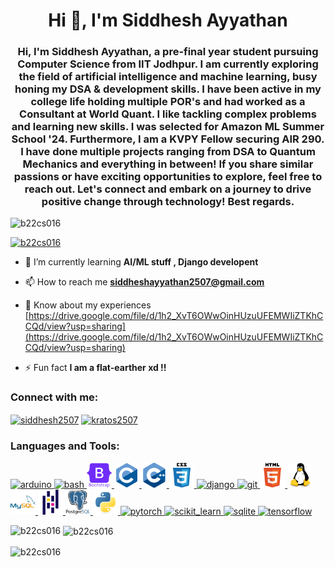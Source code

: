 <h1 align="center">Hi 👋, I'm Siddhesh Ayyathan</h1>
<h3 align="center">Hi, I'm Siddhesh Ayyathan, a pre-final year student pursuing Computer Science from IIT Jodhpur. I am currently exploring the field of artificial intelligence and machine learning, busy honing my DSA & development skills. I have been active in my college life holding multiple POR's and had worked as a Consultant at World Quant. I like tackling complex problems and learning new skills. I was selected for Amazon ML Summer School '24. Furthermore, I am a KVPY Fellow securing AIR 290. I have done multiple projects ranging from DSA to Quantum Mechanics and everything in between! If you share similar passions or have exciting opportunities to explore, feel free to reach out. Let's connect and embark on a journey to drive positive change through technology! Best regards.</h3>

<p align="left"> <img src="https://komarev.com/ghpvc/?username=b22cs016&label=Profile%20views&color=0e75b6&style=flat" alt="b22cs016" /> </p>

<p align="left"> <a href="https://github.com/ryo-ma/github-profile-trophy"><img src="https://github-profile-trophy.vercel.app/?username=b22cs016" alt="b22cs016" /></a> </p>

- 🌱 I’m currently learning **AI/ML stuff , Django developent**

- 📫 How to reach me **siddheshayyathan2507@gmail.com**

- 📄 Know about my experiences [https://drive.google.com/file/d/1h2_XvT6OWwOinHUzuUFEMWIiZTKhCCQd/view?usp=sharing](https://drive.google.com/file/d/1h2_XvT6OWwOinHUzuUFEMWIiZTKhCCQd/view?usp=sharing)

- ⚡ Fun fact **I am a flat-earther xd !!**

<h3 align="left">Connect with me:</h3>
<p align="left">
<a href="https://linkedin.com/in/siddhesh2507" target="blank"><img align="center" src="https://raw.githubusercontent.com/rahuldkjain/github-profile-readme-generator/master/src/images/icons/Social/linked-in-alt.svg" alt="siddhesh2507" height="30" width="40" /></a>
<a href="https://www.leetcode.com/kratos2507" target="blank"><img align="center" src="https://raw.githubusercontent.com/rahuldkjain/github-profile-readme-generator/master/src/images/icons/Social/leet-code.svg" alt="kratos2507" height="30" width="40" /></a>
</p>

<h3 align="left">Languages and Tools:</h3>
<p align="left"> <a href="https://www.arduino.cc/" target="_blank" rel="noreferrer"> <img src="https://cdn.worldvectorlogo.com/logos/arduino-1.svg" alt="arduino" width="40" height="40"/> </a> <a href="https://www.gnu.org/software/bash/" target="_blank" rel="noreferrer"> <img src="https://www.vectorlogo.zone/logos/gnu_bash/gnu_bash-icon.svg" alt="bash" width="40" height="40"/> </a> <a href="https://getbootstrap.com" target="_blank" rel="noreferrer"> <img src="https://raw.githubusercontent.com/devicons/devicon/master/icons/bootstrap/bootstrap-plain-wordmark.svg" alt="bootstrap" width="40" height="40"/> </a> <a href="https://www.cprogramming.com/" target="_blank" rel="noreferrer"> <img src="https://raw.githubusercontent.com/devicons/devicon/master/icons/c/c-original.svg" alt="c" width="40" height="40"/> </a> <a href="https://www.w3schools.com/cpp/" target="_blank" rel="noreferrer"> <img src="https://raw.githubusercontent.com/devicons/devicon/master/icons/cplusplus/cplusplus-original.svg" alt="cplusplus" width="40" height="40"/> </a> <a href="https://www.w3schools.com/css/" target="_blank" rel="noreferrer"> <img src="https://raw.githubusercontent.com/devicons/devicon/master/icons/css3/css3-original-wordmark.svg" alt="css3" width="40" height="40"/> </a> <a href="https://www.djangoproject.com/" target="_blank" rel="noreferrer"> <img src="https://cdn.worldvectorlogo.com/logos/django.svg" alt="django" width="40" height="40"/> </a> <a href="https://git-scm.com/" target="_blank" rel="noreferrer"> <img src="https://www.vectorlogo.zone/logos/git-scm/git-scm-icon.svg" alt="git" width="40" height="40"/> </a> <a href="https://www.w3.org/html/" target="_blank" rel="noreferrer"> <img src="https://raw.githubusercontent.com/devicons/devicon/master/icons/html5/html5-original-wordmark.svg" alt="html5" width="40" height="40"/> </a> <a href="https://www.linux.org/" target="_blank" rel="noreferrer"> <img src="https://raw.githubusercontent.com/devicons/devicon/master/icons/linux/linux-original.svg" alt="linux" width="40" height="40"/> </a> <a href="https://www.mysql.com/" target="_blank" rel="noreferrer"> <img src="https://raw.githubusercontent.com/devicons/devicon/master/icons/mysql/mysql-original-wordmark.svg" alt="mysql" width="40" height="40"/> </a> <a href="https://pandas.pydata.org/" target="_blank" rel="noreferrer"> <img src="https://raw.githubusercontent.com/devicons/devicon/2ae2a900d2f041da66e950e4d48052658d850630/icons/pandas/pandas-original.svg" alt="pandas" width="40" height="40"/> </a> <a href="https://www.postgresql.org" target="_blank" rel="noreferrer"> <img src="https://raw.githubusercontent.com/devicons/devicon/master/icons/postgresql/postgresql-original-wordmark.svg" alt="postgresql" width="40" height="40"/> </a> <a href="https://www.python.org" target="_blank" rel="noreferrer"> <img src="https://raw.githubusercontent.com/devicons/devicon/master/icons/python/python-original.svg" alt="python" width="40" height="40"/> </a> <a href="https://pytorch.org/" target="_blank" rel="noreferrer"> <img src="https://www.vectorlogo.zone/logos/pytorch/pytorch-icon.svg" alt="pytorch" width="40" height="40"/> </a> <a href="https://scikit-learn.org/" target="_blank" rel="noreferrer"> <img src="https://upload.wikimedia.org/wikipedia/commons/0/05/Scikit_learn_logo_small.svg" alt="scikit_learn" width="40" height="40"/> </a> <a href="https://www.sqlite.org/" target="_blank" rel="noreferrer"> <img src="https://www.vectorlogo.zone/logos/sqlite/sqlite-icon.svg" alt="sqlite" width="40" height="40"/> </a> <a href="https://www.tensorflow.org" target="_blank" rel="noreferrer"> <img src="https://www.vectorlogo.zone/logos/tensorflow/tensorflow-icon.svg" alt="tensorflow" width="40" height="40"/> </a> </p>

<p><img align="left" src="https://github-readme-stats.vercel.app/api/top-langs?username=b22cs016&show_icons=true&locale=en&layout=compact" alt="b22cs016" /></p>

<p>&nbsp;<img align="center" src="https://github-readme-stats.vercel.app/api?username=b22cs016&show_icons=true&locale=en" alt="b22cs016" /></p>

<p><img align="center" src="https://github-readme-streak-stats.herokuapp.com/?user=b22cs016&" alt="b22cs016" /></p>
